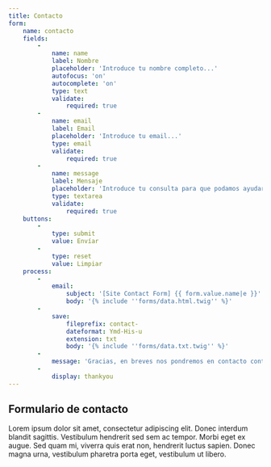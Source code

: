 ```yaml
---
title: Contacto
form:
    name: contacto
    fields:
        -
            name: name
            label: Nombre
            placeholder: 'Introduce tu nombre completo...'
            autofocus: 'on'
            autocomplete: 'on'
            type: text
            validate:
                required: true
        -
            name: email
            label: Email
            placeholder: 'Introduce tu email...'
            type: email
            validate:
                required: true
        -
            name: message
            label: Mensaje
            placeholder: 'Introduce tu consulta para que podamos ayudarte..'
            type: textarea
            validate:
                required: true
    buttons:
        -
            type: submit
            value: Envíar
        -
            type: reset
            value: Limpiar
    process:
        -
            email:
                subject: '[Site Contact Form] {{ form.value.name|e }}'
                body: '{% include ''forms/data.html.twig'' %}'
        -
            save:
                fileprefix: contact-
                dateformat: Ymd-His-u
                extension: txt
                body: '{% include ''forms/data.txt.twig'' %}'
        -
            message: 'Gracias, en breves nos pondremos en contacto contigo. :)'
        -
            display: thankyou
---
```


## Formulario de contacto

Lorem ipsum dolor sit amet, consectetur adipiscing elit. Donec interdum blandit sagittis. Vestibulum hendrerit sed sem ac tempor. Morbi eget ex augue. Sed quam mi, viverra quis erat non, hendrerit luctus sapien. Donec magna urna, vestibulum pharetra porta eget, vestibulum ut libero. 